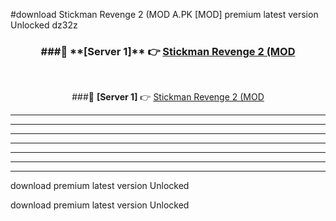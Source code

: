 #download Stickman Revenge 2 (MOD A.PK [MOD] premium latest version Unlocked dz32z 



<div align="center">
<h3>###🔹 **[Server 1]** 👉 <a href="https://download1apk.web.app/">Stickman Revenge 2 (MOD</a></h3><br>


###🔹 **[Server 1]** 👉 <a href="https://download1apk.web.app/">Stickman Revenge 2 (MOD</a></h3>
</div>



----------------------------------------------------------

----------------------------------------------------------

----------------------------------------------------------

----------------------------------------------------------

----------------------------------------------------------

----------------------------------------------------------

----------------------------------------------------------

download premium latest version Unlocked

download premium latest version Unlocked
